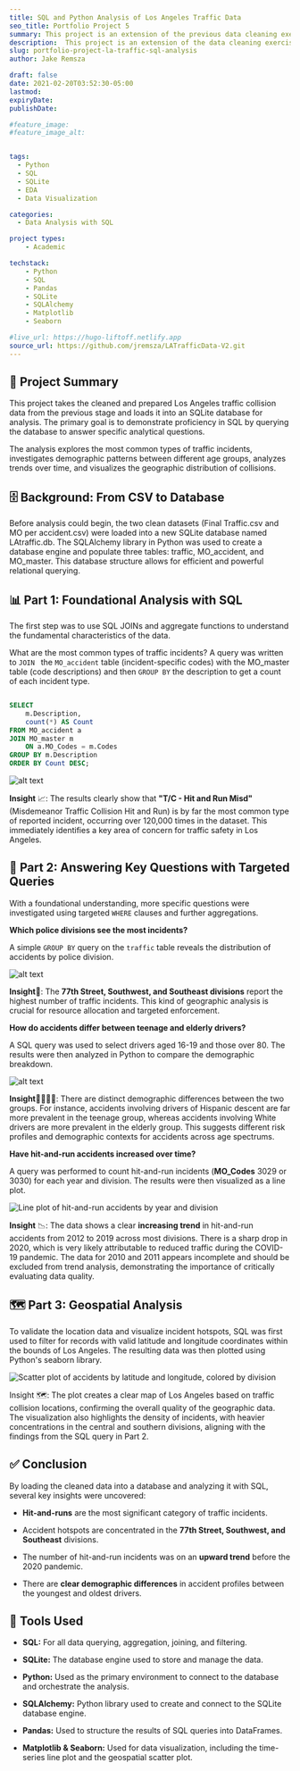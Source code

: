 ```yaml
---
title: SQL and Python Analysis of Los Angeles Traffic Data
seo_title: Portfolio Project 5
summary: This project is an extension of the previous data cleaning exercise. The cleaned LA traffic collision dataset was loaded into an SQLite database to perform an in-depth exploratory analysis using SQL. The analysis answers key questions about incident types, demographic trends, and temporal patterns.
description:  This project is an extension of the data cleaning exercise from project 4. The cleaned LA traffic dataset was used for the analysis of project.
slug: portfolio-project-la-traffic-sql-analysis
author: Jake Remsza

draft: false
date: 2021-02-20T03:52:30-05:00
lastmod: 
expiryDate: 
publishDate: 

#feature_image: 
#feature_image_alt: 


tags:
  - Python
  - SQL
  - SQLite
  - EDA
  - Data Visualization

categories:
  - Data Analysis with SQL

project types: 
    - Academic

techstack:
    - Python
    - SQL
    - Pandas
    - SQLite
    - SQLAlchemy
    - Matplotlib
    - Seaborn

#live_url: https://hugo-liftoff.netlify.app
source_url: https://github.com/jremsza/LATrafficData-V2.git
---
```


## 🔎 Project Summary
This project takes the cleaned and prepared Los Angeles traffic collision data from the previous stage and loads it into an SQLite database for analysis. The primary goal is to demonstrate proficiency in SQL by querying the database to answer specific analytical questions.

The analysis explores the most common types of traffic incidents, investigates demographic patterns between different age groups, analyzes trends over time, and visualizes the geographic distribution of collisions.

## 🗄️ Background: From CSV to Database
Before analysis could begin, the two clean datasets (Final Traffic.csv and MO per accident.csv) were loaded into a new SQLite database named LAtraffic.db. The SQLAlchemy library in Python was used to create a database engine and populate three tables: traffic, MO_accident, and MO_master. This database structure allows for efficient and powerful relational querying.

## 📊 Part 1: Foundational Analysis with SQL
The first step was to use SQL JOINs and aggregate functions to understand the fundamental characteristics of the data.

What are the most common types of traffic incidents?
A query was written to `JOIN ` the `MO_accident` table (incident-specific codes) with the MO_master table (code descriptions) and then `GROUP BY` the description to get a count of each incident type.

```SQL

SELECT
    m.Description,
    count(*) AS Count
FROM MO_accident a
JOIN MO_master m
    ON a.MO_Codes = m.Codes
GROUP BY m.Description
ORDER BY Count DESC;
```

![alt text](/images/proj-1/image-7.png)
 
**Insight** 📈: The results clearly show that **"T/C - Hit and Run Misd"** (Misdemeanor Traffic Collision Hit and Run) is by far the most common type of reported incident, occurring over 120,000 times in the dataset. This immediately identifies a key area of concern for traffic safety in Los Angeles.

## 🎯 Part 2: Answering Key Questions with Targeted Queries

With a foundational understanding, more specific questions were investigated using targeted `WHERE` clauses and further aggregations.

**Which police divisions see the most incidents?**

A simple `GROUP BY` query on the `traffic` table reveals the distribution of accidents by police division.

![alt text](/images/proj-4/image-17.png)

**Insight**📍: The **77th Street, Southwest, and Southeast divisions** report the highest number of traffic incidents. This kind of geographic analysis is crucial for resource allocation and targeted enforcement.

**How do accidents differ between teenage and elderly drivers?**

A SQL query was used to select drivers aged 16-19 and those over 80. The results were then analyzed in Python to compare the demographic breakdown.

![alt text](/images/proj-4/image-20.png)

**Insight**👵🏼🧒🏽: There are distinct demographic differences between the two groups. For instance, accidents involving drivers of Hispanic descent are far more prevalent in the teenage group, whereas accidents involving White drivers are more prevalent in the elderly group. This suggests different risk profiles and demographic contexts for accidents across age spectrums.

**Have hit-and-run accidents increased over time?**

A query was performed to count hit-and-run incidents (**MO_Codes** 3029 or 3030) for each year and division. The results were then visualized as a line plot.

![Line plot of hit-and-run accidents by year and division](/images/proj-4/image-27.png)

**Insight** 📉: The data shows a clear **increasing trend** in hit-and-run accidents from 2012 to 2019 across most divisions. There is a sharp drop in 2020, which is very likely attributable to reduced traffic during the COVID-19 pandemic. The data for 2010 and 2011 appears incomplete and should be excluded from trend analysis, demonstrating the importance of critically evaluating data quality.


## 🗺️ Part 3: Geospatial Analysis
To validate the location data and visualize incident hotspots, SQL was first used to filter for records with valid latitude and longitude coordinates within the bounds of Los Angeles. The resulting data was then plotted using Python's seaborn library.

![Scatter plot of accidents by latitude and longitude, colored by division](/images/proj-4/image-22.png)

Insight 🗺️: The plot creates a clear map of Los Angeles based on traffic collision locations, confirming the overall quality of the geographic data. The visualization also highlights the density of incidents, with heavier concentrations in the central and southern divisions, aligning with the findings from the SQL query in Part 2.

## ✅ Conclusion
By loading the cleaned data into a database and analyzing it with SQL, several key insights were uncovered:

- **Hit-and-runs** are the most significant category of traffic incidents.

- Accident hotspots are concentrated in the **77th Street, Southwest, and Southeast** divisions.

- The number of hit-and-run incidents was on an **upward trend** before the 2020 pandemic.

- There are **clear demographic differences** in accident profiles between the youngest and oldest drivers.

## 🧰 Tools Used

- **SQL:** For all data querying, aggregation, joining, and filtering.

- **SQLite:** The database engine used to store and manage the data.

- **Python:** Used as the primary environment to connect to the database and orchestrate the analysis.

- **SQLAlchemy:** Python library used to create and connect to the SQLite database engine.

- **Pandas:** Used to structure the results of SQL queries into DataFrames.

- **Matplotlib & Seaborn:** Used for data visualization, including the time-series line plot and the geospatial scatter plot.

